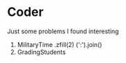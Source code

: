 # Coder
Just some problems I found interesting
1. MilitaryTime
    .zfill(2)
    (':').join()
2. GradingStudents
